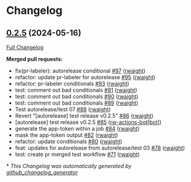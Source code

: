 # Changelog

## [0.2.5](https://github.com/rwaight/test-actions/tree/0.2.5) (2024-05-16)

[Full Changelog](https://github.com/rwaight/test-actions/compare/v0.2.4...0.2.5)

**Merged pull requests:**

- fix\(pr-labeler\): autorelease conditional [\#97](https://github.com/rwaight/test-actions/pull/97) ([rwaight](https://github.com/rwaight))
- refactor: update pr-labeler for autorelease [\#95](https://github.com/rwaight/test-actions/pull/95) ([rwaight](https://github.com/rwaight))
- refactor: pr-labeler conditionals [\#93](https://github.com/rwaight/test-actions/pull/93) ([rwaight](https://github.com/rwaight))
- test: comment out bad conditionals [\#91](https://github.com/rwaight/test-actions/pull/91) ([rwaight](https://github.com/rwaight))
- test: comment out bad conditionals [\#90](https://github.com/rwaight/test-actions/pull/90) ([rwaight](https://github.com/rwaight))
- test: comment out bad conditionals [\#89](https://github.com/rwaight/test-actions/pull/89) ([rwaight](https://github.com/rwaight))
- Test autorelease/test 07 [\#88](https://github.com/rwaight/test-actions/pull/88) ([rwaight](https://github.com/rwaight))
- Revert "\[autorelease\] test release v0.2.5" [\#86](https://github.com/rwaight/test-actions/pull/86) ([rwaight](https://github.com/rwaight))
- \[autorelease\] test release v0.2.5 [\#85](https://github.com/rwaight/test-actions/pull/85) ([rw-actions-bot[bot]](https://github.com/apps/rw-actions-bot))
- generate the app-token within a job [\#84](https://github.com/rwaight/test-actions/pull/84) ([rwaight](https://github.com/rwaight))
- mask the app-token output [\#82](https://github.com/rwaight/test-actions/pull/82) ([rwaight](https://github.com/rwaight))
- refactor: update conditionals [\#80](https://github.com/rwaight/test-actions/pull/80) ([rwaight](https://github.com/rwaight))
- feat: updates for autorelease from autorelease/test 03 [\#78](https://github.com/rwaight/test-actions/pull/78) ([rwaight](https://github.com/rwaight))
- test: create pr merged test workflow [\#71](https://github.com/rwaight/test-actions/pull/71) ([rwaight](https://github.com/rwaight))



\* *This Changelog was automatically generated by [github_changelog_generator](https://github.com/github-changelog-generator/github-changelog-generator)*
